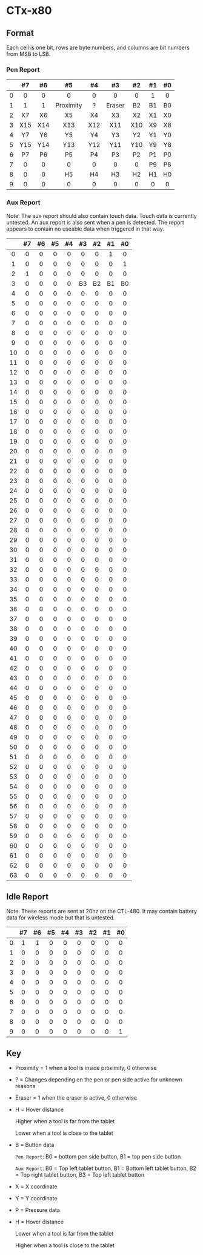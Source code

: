 # CTx-x80

## Format

Each cell is one bit, rows are byte numbers, and columns are bit numbers from MSB to LSB.

### Pen Report

|   |  #7 |  #6 |     #5    |  #4 |   #3   |  #2 | #1 | #0 |
|:-:|:---:|:---:|:---------:|:---:|:------:|:---:|:--:|:--:|
| 0 |  0  |  0  |     0     |  0  |    0   |  0  |  1 |  0 |
| 1 |  1  |  1  | Proximity |  ?  | Eraser |  B2 | B1 | B0 |
| 2 |  X7 |  X6 |     X5    |  X4 |   X3   |  X2 | X1 | X0 |
| 3 | X15 | X14 |    X13    | X12 |   X11  | X10 | X9 | X8 |
| 4 |  Y7 |  Y6 |     Y5    |  Y4 |   Y3   |  Y2 | Y1 | Y0 |
| 5 | Y15 | Y14 |    Y13    | Y12 |   Y11  | Y10 | Y9 | Y8 |
| 6 |  P7 |  P6 |     P5    |  P4 |   P3   |  P2 | P1 | P0 |
| 7 |  0  |  0  |     0     |  0  |    0   |  0  | P9 | P8 |
| 8 |  0  |  0  |     H5    |  H4 |   H3   |  H2 | H1 | H0 |
| 9 |  0  |  0  |     0     |  0  |    0   |  0  |  0 |  0 |

### Aux Report

Note: The aux report should also contain touch data. Touch data is currently untested. An aux report is also sent when a pen is detected. The report appears to contain no useable data when triggered in that way. 

|    | #7 | #6 | #5 | #4 | #3 | #2 | #1 | #0 |
|:--:|:--:|:--:|:--:|:--:|:--:|:--:|:--:|:--:|
|  0 |  0 |  0 |  0 |  0 |  0 |  0 |  1 |  0 |
|  1 |  0 |  0 |  0 |  0 |  0 |  0 |  0 |  1 |
|  2 |  1 |  0 |  0 |  0 |  0 |  0 |  0 |  0 |
|  3 |  0 |  0 |  0 |  0 | B3 | B2 | B1 | B0 |
|  4 |  0 |  0 |  0 |  0 |  0 |  0 |  0 |  0 |
|  5 |  0 |  0 |  0 |  0 |  0 |  0 |  0 |  0 |
|  6 |  0 |  0 |  0 |  0 |  0 |  0 |  0 |  0 |
|  7 |  0 |  0 |  0 |  0 |  0 |  0 |  0 |  0 |
|  8 |  0 |  0 |  0 |  0 |  0 |  0 |  0 |  0 |
|  9 |  0 |  0 |  0 |  0 |  0 |  0 |  0 |  0 |
| 10 |  0 |  0 |  0 |  0 |  0 |  0 |  0 |  0 |
| 11 |  0 |  0 |  0 |  0 |  0 |  0 |  0 |  0 |
| 12 |  0 |  0 |  0 |  0 |  0 |  0 |  0 |  0 |
| 13 |  0 |  0 |  0 |  0 |  0 |  0 |  0 |  0 |
| 14 |  0 |  0 |  0 |  0 |  0 |  0 |  0 |  0 |
| 15 |  0 |  0 |  0 |  0 |  0 |  0 |  0 |  0 |
| 16 |  0 |  0 |  0 |  0 |  0 |  0 |  0 |  0 |
| 17 |  0 |  0 |  0 |  0 |  0 |  0 |  0 |  0 |
| 18 |  0 |  0 |  0 |  0 |  0 |  0 |  0 |  0 |
| 19 |  0 |  0 |  0 |  0 |  0 |  0 |  0 |  0 |
| 20 |  0 |  0 |  0 |  0 |  0 |  0 |  0 |  0 |
| 21 |  0 |  0 |  0 |  0 |  0 |  0 |  0 |  0 |
| 22 |  0 |  0 |  0 |  0 |  0 |  0 |  0 |  0 |
| 23 |  0 |  0 |  0 |  0 |  0 |  0 |  0 |  0 |
| 24 |  0 |  0 |  0 |  0 |  0 |  0 |  0 |  0 |
| 25 |  0 |  0 |  0 |  0 |  0 |  0 |  0 |  0 |
| 26 |  0 |  0 |  0 |  0 |  0 |  0 |  0 |  0 |
| 27 |  0 |  0 |  0 |  0 |  0 |  0 |  0 |  0 |
| 28 |  0 |  0 |  0 |  0 |  0 |  0 |  0 |  0 |
| 29 |  0 |  0 |  0 |  0 |  0 |  0 |  0 |  0 |
| 30 |  0 |  0 |  0 |  0 |  0 |  0 |  0 |  0 |
| 31 |  0 |  0 |  0 |  0 |  0 |  0 |  0 |  0 |
| 32 |  0 |  0 |  0 |  0 |  0 |  0 |  0 |  0 |
| 33 |  0 |  0 |  0 |  0 |  0 |  0 |  0 |  0 |
| 34 |  0 |  0 |  0 |  0 |  0 |  0 |  0 |  0 |
| 35 |  0 |  0 |  0 |  0 |  0 |  0 |  0 |  0 |
| 36 |  0 |  0 |  0 |  0 |  0 |  0 |  0 |  0 |
| 37 |  0 |  0 |  0 |  0 |  0 |  0 |  0 |  0 |
| 38 |  0 |  0 |  0 |  0 |  0 |  0 |  0 |  0 |
| 39 |  0 |  0 |  0 |  0 |  0 |  0 |  0 |  0 |
| 40 |  0 |  0 |  0 |  0 |  0 |  0 |  0 |  0 |
| 41 |  0 |  0 |  0 |  0 |  0 |  0 |  0 |  0 |
| 42 |  0 |  0 |  0 |  0 |  0 |  0 |  0 |  0 |
| 43 |  0 |  0 |  0 |  0 |  0 |  0 |  0 |  0 |
| 44 |  0 |  0 |  0 |  0 |  0 |  0 |  0 |  0 |
| 45 |  0 |  0 |  0 |  0 |  0 |  0 |  0 |  0 |
| 46 |  0 |  0 |  0 |  0 |  0 |  0 |  0 |  0 |
| 47 |  0 |  0 |  0 |  0 |  0 |  0 |  0 |  0 |
| 48 |  0 |  0 |  0 |  0 |  0 |  0 |  0 |  0 |
| 49 |  0 |  0 |  0 |  0 |  0 |  0 |  0 |  0 |
| 50 |  0 |  0 |  0 |  0 |  0 |  0 |  0 |  0 |
| 51 |  0 |  0 |  0 |  0 |  0 |  0 |  0 |  0 |
| 52 |  0 |  0 |  0 |  0 |  0 |  0 |  0 |  0 |
| 53 |  0 |  0 |  0 |  0 |  0 |  0 |  0 |  0 |
| 54 |  0 |  0 |  0 |  0 |  0 |  0 |  0 |  0 |
| 55 |  0 |  0 |  0 |  0 |  0 |  0 |  0 |  0 |
| 56 |  0 |  0 |  0 |  0 |  0 |  0 |  0 |  0 |
| 57 |  0 |  0 |  0 |  0 |  0 |  0 |  0 |  0 |
| 58 |  0 |  0 |  0 |  0 |  0 |  0 |  0 |  0 |
| 59 |  0 |  0 |  0 |  0 |  0 |  0 |  0 |  0 |
| 60 |  0 |  0 |  0 |  0 |  0 |  0 |  0 |  0 |
| 61 |  0 |  0 |  0 |  0 |  0 |  0 |  0 |  0 |
| 62 |  0 |  0 |  0 |  0 |  0 |  0 |  0 |  0 |
| 63 |  0 |  0 |  0 |  0 |  0 |  0 |  0 |  0 |

## Idle Report

Note: These reports are sent at 20hz on the CTL-480. It may contain battery data for wireless mode but that is untested.

|   | #7 | #6 | #5 | #4 | #3 | #2 | #1 | #0 |
|:-:|:--:|:--:|:--:|:--:|:--:|:--:|:--:|:--:|
| 0 |  1 |  1 |  0 |  0 |  0 |  0 |  0 |  0 |
| 1 |  0 |  0 |  0 |  0 |  0 |  0 |  0 |  0 |
| 2 |  0 |  0 |  0 |  0 |  0 |  0 |  0 |  0 |
| 3 |  0 |  0 |  0 |  0 |  0 |  0 |  0 |  0 |
| 4 |  0 |  0 |  0 |  0 |  0 |  0 |  0 |  0 |
| 5 |  0 |  0 |  0 |  0 |  0 |  0 |  0 |  0 |
| 6 |  0 |  0 |  0 |  0 |  0 |  0 |  0 |  0 |
| 7 |  0 |  0 |  0 |  0 |  0 |  0 |  0 |  0 |
| 8 |  0 |  0 |  0 |  0 |  0 |  0 |  0 |  0 |
| 9 |  0 |  0 |  0 |  0 |  0 |  0 |  0 |  1 |

## Key

- Proximity = 1 when a tool is inside proximity, 0 otherwise

- ? = Changes depending on the pen or pen side active for unknown reasons

- Eraser = 1 when the eraser is active, 0 otherwise

- H = Hover distance

    Higher when a tool is far from the tablet

    Lower when a tool is close to the tablet

- B = Button data

    `Pen Report`: B0 = bottom pen side button, B1 = top pen side button

    `Aux Report`: B0 = Top left tablet button, B1 = Bottom left tablet button, B2 = Top right tablet button, B3 = Top left tablet button

- X = X coordinate

- Y = Y coordinate

- P = Pressure data

- H = Hover distance

    Lower when a tool is far from the tablet

    Higher when a tool is close to the tablet